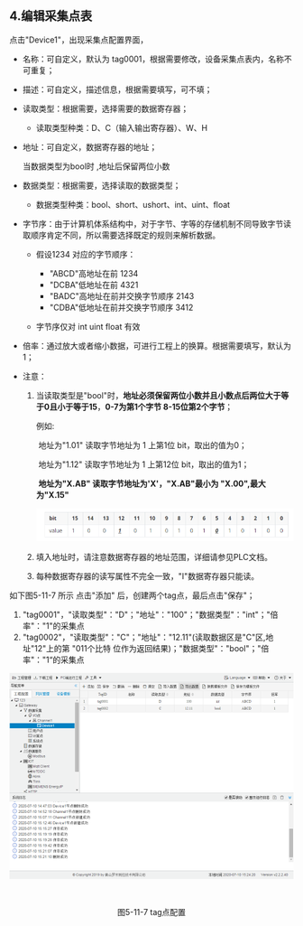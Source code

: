 ## 4.编辑采集点表

点击"Device1"，出现采集点配置界面，

- 名称：可自定义，默认为  tag0001，根据需要修改，设备采集点表内，名称不可重复；

- 描述：可自定义，描述信息，根据需要填写，可不填；

- 读取类型：根据需要，选择需要的数据寄存器；

  - 读取类型种类：D、C（输入输出寄存器）、W、H

- 地址：可自定义，数据寄存器的地址；

  当数据类型为bool时 ,地址后保留两位小数

- 数据类型：根据需要，选择读取的数据类型；

  - 数据类型种类：bool、short、ushort、int、uint、float

- 字节序：由于计算机体系结构中，对于字节、字等的存储机制不同导致字节读取顺序肯定不同，所以需要选择既定的规则来解析数据。

  - 假设1234 对应的字节顺序：

    - "ABCD"高地址在前   1234
    - "DCBA"低地址在前 4321
    - "BADC"高地址在前并交换字节顺序   2143
    - "CDBA"低地址在前并交换字节顺序  3412
  - 字节序仅对 int  uint  float  有效
  
- 倍率：通过放大或者缩小数据，可进行工程上的换算。根据需要填写，默认为1；

- 注意：

  1. 当读取类型是"bool"时，**地址必须保留两位小数并且小数点后两位大于等于0且小于等于15**，**0-7为第1个字节  8-15位第2个字节**；

     例如:

     ​	地址为"1.01"  读取字节地址为 1 上第1位  bit，取出的值为0；

     ​	地址为"1.12"  读取字节地址为 1 上第12位  bit，取出的值为1；

     ​	**地址为"X.AB" 读取字节地址为'X'，"X.AB"最小为 "X.00",最大为"X.15"**

     ![1557970984875](../../../assets/bitpic.png)

  2. 填入地址时，请注意数据寄存器的地址范围，详细请参见PLC文档。

  3. 每种数据寄存器的读写属性不完全一致，"I"数据寄存器只能读。


如下图5-11-7 所示  点击"添加" 后，创建两个tag点，最后点击"保存"；

1. "tag0001"，"读取类型"："D"；"地址"："100"；"数据类型"："int"；"倍率"："1"的采集点
2. "tag0002"，"读取类型"："C"；"地址"："12.11"(读取数据区是"C"区,地址"12"上的第 "011个比特 位作为返回结果)；"数据类型"："bool"；"倍率"："1“的采集点

![](assets/tag配置.png)

​					

<center>图5-11-7 tag点配置</center>
